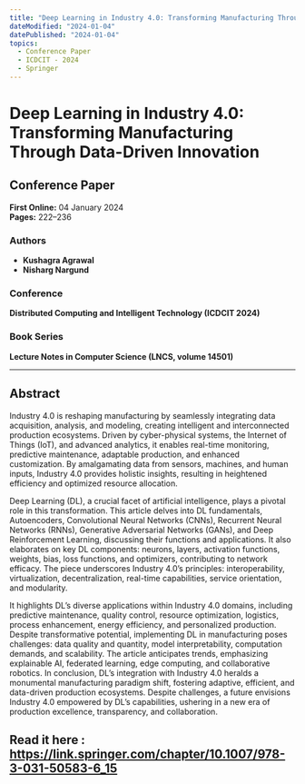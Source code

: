 ```yaml
---
title: "Deep Learning in Industry 4.0: Transforming Manufacturing Through Data-Driven Innovation."
dateModified: "2024-01-04"
datePublished: "2024-01-04"
topics:
  - Conference Paper
  - ICDCIT - 2024
  - Springer
---
```


# Deep Learning in Industry 4.0: Transforming Manufacturing Through Data-Driven Innovation

## Conference Paper

**First Online:** 04 January 2024  
**Pages:** 222–236

### Authors
- **Kushagra Agrawal**
- **Nisharg Nargund**

### Conference
**Distributed Computing and Intelligent Technology (ICDCIT 2024)**

### Book Series
**Lecture Notes in Computer Science (LNCS, volume 14501)**


---

## Abstract
Industry 4.0 is reshaping manufacturing by seamlessly integrating data acquisition, analysis, and modeling, creating intelligent and interconnected production ecosystems. Driven by cyber-physical systems, the Internet of Things (IoT), and advanced analytics, it enables real-time monitoring, predictive maintenance, adaptable production, and enhanced customization. By amalgamating data from sensors, machines, and human inputs, Industry 4.0 provides holistic insights, resulting in heightened efficiency and optimized resource allocation.

Deep Learning (DL), a crucial facet of artificial intelligence, plays a pivotal role in this transformation. This article delves into DL fundamentals, Autoencoders, Convolutional Neural Networks (CNNs), Recurrent Neural Networks (RNNs), Generative Adversarial Networks (GANs), and Deep Reinforcement Learning, discussing their functions and applications. It also elaborates on key DL components: neurons, layers, activation functions, weights, bias, loss functions, and optimizers, contributing to network efficacy. The piece underscores Industry 4.0’s principles: interoperability, virtualization, decentralization, real-time capabilities, service orientation, and modularity.

It highlights DL’s diverse applications within Industry 4.0 domains, including predictive maintenance, quality control, resource optimization, logistics, process enhancement, energy efficiency, and personalized production. Despite transformative potential, implementing DL in manufacturing poses challenges: data quality and quantity, model interpretability, computation demands, and scalability. The article anticipates trends, emphasizing explainable AI, federated learning, edge computing, and collaborative robotics. In conclusion, DL’s integration with Industry 4.0 heralds a monumental manufacturing paradigm shift, fostering adaptive, efficient, and data-driven production ecosystems. Despite challenges, a future envisions Industry 4.0 empowered by DL’s capabilities, ushering in a new era of production excellence, transparency, and collaboration.

Read it here : https://link.springer.com/chapter/10.1007/978-3-031-50583-6_15
---